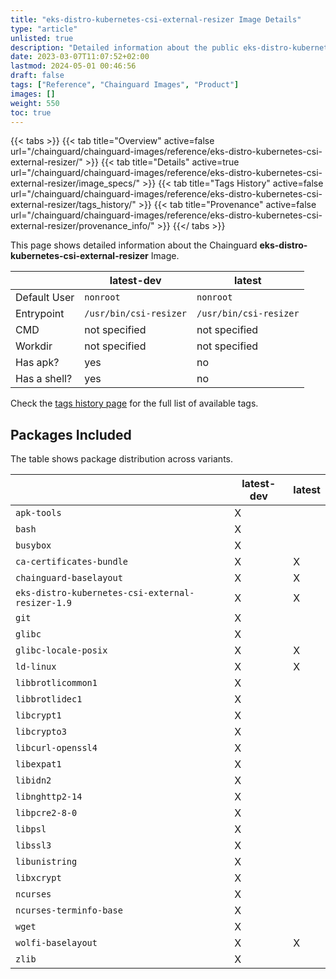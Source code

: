 ```yaml
---
title: "eks-distro-kubernetes-csi-external-resizer Image Details"
type: "article"
unlisted: true
description: "Detailed information about the public eks-distro-kubernetes-csi-external-resizer Chainguard Image."
date: 2023-03-07T11:07:52+02:00
lastmod: 2024-05-01 00:46:56
draft: false
tags: ["Reference", "Chainguard Images", "Product"]
images: []
weight: 550
toc: true
---
```


{{< tabs >}}
{{< tab title="Overview" active=false url="/chainguard/chainguard-images/reference/eks-distro-kubernetes-csi-external-resizer/" >}}
{{< tab title="Details" active=true url="/chainguard/chainguard-images/reference/eks-distro-kubernetes-csi-external-resizer/image_specs/" >}}
{{< tab title="Tags History" active=false url="/chainguard/chainguard-images/reference/eks-distro-kubernetes-csi-external-resizer/tags_history/" >}}
{{< tab title="Provenance" active=false url="/chainguard/chainguard-images/reference/eks-distro-kubernetes-csi-external-resizer/provenance_info/" >}}
{{</ tabs >}}

This page shows detailed information about the Chainguard **eks-distro-kubernetes-csi-external-resizer** Image.

|              | latest-dev             | latest                 |
|--------------|------------------------|------------------------|
| Default User | `nonroot`              | `nonroot`              |
| Entrypoint   | `/usr/bin/csi-resizer` | `/usr/bin/csi-resizer` |
| CMD          | not specified          | not specified          |
| Workdir      | not specified          | not specified          |
| Has apk?     | yes                    | no                     |
| Has a shell? | yes                    | no                     |

Check the [tags history page](/chainguard/chainguard-images/reference/eks-distro-kubernetes-csi-external-resizer/tags_history/) for the full list of available tags.

## Packages Included
The table shows package distribution across variants.

|                                                  | latest-dev | latest |
|--------------------------------------------------|------------|--------|
| `apk-tools`                                      | X          |        |
| `bash`                                           | X          |        |
| `busybox`                                        | X          |        |
| `ca-certificates-bundle`                         | X          | X      |
| `chainguard-baselayout`                          | X          | X      |
| `eks-distro-kubernetes-csi-external-resizer-1.9` | X          | X      |
| `git`                                            | X          |        |
| `glibc`                                          | X          |        |
| `glibc-locale-posix`                             | X          | X      |
| `ld-linux`                                       | X          | X      |
| `libbrotlicommon1`                               | X          |        |
| `libbrotlidec1`                                  | X          |        |
| `libcrypt1`                                      | X          |        |
| `libcrypto3`                                     | X          |        |
| `libcurl-openssl4`                               | X          |        |
| `libexpat1`                                      | X          |        |
| `libidn2`                                        | X          |        |
| `libnghttp2-14`                                  | X          |        |
| `libpcre2-8-0`                                   | X          |        |
| `libpsl`                                         | X          |        |
| `libssl3`                                        | X          |        |
| `libunistring`                                   | X          |        |
| `libxcrypt`                                      | X          |        |
| `ncurses`                                        | X          |        |
| `ncurses-terminfo-base`                          | X          |        |
| `wget`                                           | X          |        |
| `wolfi-baselayout`                               | X          | X      |
| `zlib`                                           | X          |        |

